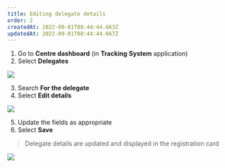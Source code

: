 ```yaml
---
title: Editing delegate details
order: 2
createdAt: 2022-09-01T08:44:44.663Z
updatedAt: 2022-09-01T08:44:44.667Z
---
```

1. Go to **Centre dashboard** (in **Tracking** **System** application) ​
2. Select **Delegates**​

![](/img/cm-6-06-Editing.jpg)

3. Search **For the delegate​**
4. Select **Edit details ​**

![](/img/cm-6-07-Editing.jpg)

5. Update the fields as appropriate ​
6. Select **Save**​

> Delegate details are updated and displayed in the registration card​

![](/img/cm-6-08-Editing.jpg)